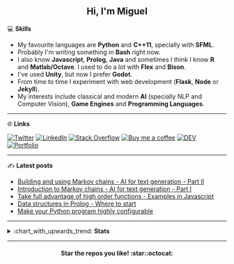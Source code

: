 <h2 align="center">Hi, I'm Miguel</h2>

:computer: **Skills**

- My favourite languages are **Python** and **C++11**, specially with **SFML**.
- Probably I'm writing something in **Bash** right now.
- I also know **Javascript**, **Prolog**, **Java** and sometimes I think I know **R** and **Matlab/Octave**. I used to do a lot with **Flex** and **Bison**.
- I've used **Unity**, but now I prefer **Godot**. 
- From time to time I experiment with web development (**Flask**, **Node** or **Jekyll**).
- My interests include classical and modern **AI** (specially NLP and Computer Vision), **Game Engines** and **Programming Languages**.

***

:globe_with_meridians: **Links** 

[![Twitter](https://img.shields.io/badge/-Twitter-black?style=for-the-badge&logo=twitter&logoColor=white "Twitter")](https://twitter.com/MiguelMJdev) [![LinkedIn](https://img.shields.io/badge/-LinkedIn-black?style=for-the-badge&logo=linkedin&logoColor=white)](https://www.linkedin.com/in/miguel-mej%C3%ADa-jim%C3%A9nez/?locale=en_US "Linkedin") [![Stack Overflow](https://img.shields.io/badge/-Stack_Overflow-black?style=for-the-badge&logo=stack-overflow&logoColor=white)](https://stackoverflow.com/users/8757033 "Stack Overflow") [![Buy me a coffee](https://img.shields.io/badge/-Buy_me_a_coffe-black?style=for-the-badge&logo=buy-me-a-coffee&logoColor=white)](https://www.buymeacoffee.com/miguelmj "Buy me a coffee") [![DEV](https://img.shields.io/badge/-DEV-black?&style=for-the-badge&logo=dev.to&logoColor=white)](https://dev.to/miguelmj "DEV Community") [![Portfolio](https://img.shields.io/badge/-Portfolio-black?&style=for-the-badge&logoColor=white)](https://miguelmj.github.io "Personal site")

***

:writing_hand: **Latest posts**

<!-- BLOG-POST-LIST:START -->

- [Building and using Markov chains - AI for text generation - Part II](https://dev.to/miguelmj/building-and-using-markov-chains-ai-for-text-generation-part-ii-1172)
- [Introduction to Markov chains - AI for text generation - Part I](https://dev.to/miguelmj/introduction-to-markov-chains-ai-for-text-generation-part-i-eha)
- [Take full advantage of high order functions - Examples in Javascript](https://dev.to/miguelmj/take-full-advantage-of-high-order-functions-examples-in-javascript-4ibg)
- [Data structures in Prolog - Where to start](https://dev.to/miguelmj/data-structures-in-prolog-where-to-start-53gm)
- [Make your Python program highly configurable](https://dev.to/miguelmj/make-your-python-program-highly-configurable-3blk)

<!-- BLOG-POST-LIST:END -->

***

<details>
    <summary>:chart_with_upwards_trend: <b>Stats</b></summary>
    <b>Stack Exchange</b><br>
    <a href="https://stackexchange.com/users/11967851">
        <img src="https://stackexchange.com/users/flair/11967851.png" width="208" height="58">
    </a><br>
    <b>GitHub</b><br>
    <p align="left"><a href="https://github.com/anuraghazra/github-readme-stats">
      <img align="center" src="https://github-readme-stats.vercel.app/api?username=MiguelMJ&show_icons=true&hide_rank=true&line_height=20&disable_animations=true">  
    </a>
    <a href="https://github.com/anuraghazra/github-readme-stats">
      <img align="center" src="https://github-readme-stats.vercel.app/api/top-langs/?username=MiguelMJ&layout=compact&exclude_repo=MiguelMJ,MiguelMJ.github.io">
    </a>
    </p>
</details>

***

<h4 align="center">Star the repos you like! :star::octocat:</h4>
